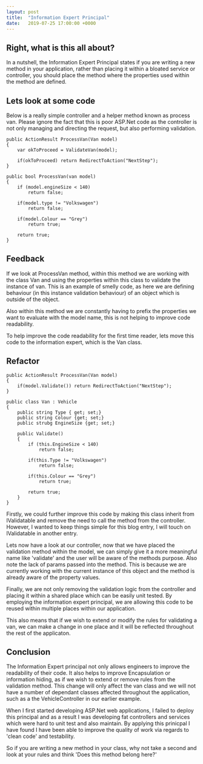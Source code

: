 ```yaml
---
layout: post
title:  "Information Expert Principal"
date:   2019-07-25 17:00:00 +0000
---
```

## Right, what is this all about?

In a nutshell, the Information Expert Principal states if you are writing a new method in your application, rather than placing it within a bloated service or controller, you should place the method where the properties used within the method are defined.

## Lets look at some code
Below is a really simple controller and a helper method known as process van.
Please ignore the fact that this is poor ASP.Net code as the controller is not only managing and directing the request, but also performing validation.

    public ActionResult ProcessVan(Van model)
    {
        var okToProceed = ValidateVan(model);

        if(okToProceed) return RedirectToAction("NextStep");    
    }

    public bool ProcessVan(van model)
    {
        if (model.engineSize < 140)
            return false;
    
        if(model.type != "Volkswagen")
            return false;

        if(model.Colour == "Grey")
            return true;

        return true;
    }

## Feedback

If we look at ProcessVan method, within this method we are working with the class Van and using the properties within this class to validate the instance of van. This is an example of smelly code, as here we are defining behaviour (in this instance validation behaviour) of an object which is outside of the object. 

Also within this method we are constantly having to prefix the properties we want to evaluate with the model name, this is not helping to improve code readability.

To help improve the code readability for the first time reader, lets move this code to the information expert, which is the Van class.

## Refactor

    public ActionResult ProcessVan(Van model)
    {
        if(model.Validate()) return RedirectToAction("NextStep");
    }

    public class Van : Vehicle
    {        
        public string Type { get; set;}
        public string Colour {get; set;}
        public strubg EngineSize {get; set;}             

        public Validate()
        {
            if (this.EngineSize < 140)
                return false;
    
            if(this.Type != "Volkswagen")
                return false;

            if(this.Colour == "Grey")
                return true;

            return true;
        }        
    }

Firstly, we could further improve this code by making this class inherit from IValidatable and remove the need to call the method from the controller. However, I wanted to keep things simple for this blog entry, I will touch on IValidatable in another entry.

Lets now have a look at our controller, now that we have placed the validation method within the model, we can simply give it a more meaningful name like 'validate' and the user will be aware of the methods purpose. Also note the lack of params passed into the method. This is because we are currently working with the current instance of this object and the method is already aware of the property values.

Finally, we are not only removing the validation logic from the controller and placing it within a shared place which can be easily unit tested. By employing the information expert principal, we are allowing this code to be reused within multiple places within our application. 

This also means that if we wish to extend or modify the rules for validating a van, we can make a change in one place and it will be reflected throughout the rest of the applicaton.

## Conclusion

The Information Expert principal not only allows engineers to improve the readability of their code. It also helps to improve Encapsulation or information hiding, as if we wish to extend or remove rules from the validation method. This change will only affect the van class and we will not have a number of dependant classes affected throughout the application, such as a the VehicleController in our earlier example.

When I first started developing ASP.Net web applications, I failed to deploy this principal and as a result I was developing fat controllers and services which were hard to unit test and also maintain. By applying this prinicpal I have found I have been able to improve the quality of work via regards to 'clean code' and testability.

So if you are writing a new method in your class, why not take a second and look at your rules and think 'Does this method belong here?'